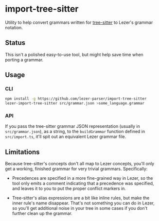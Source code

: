 # import-tree-sitter

Utility to help convert grammars written for [tree-sitter](https://tree-sitter.github.io/) to Lezer's grammar notation.

## Status

This isn't a polished easy-to-use tool, but might help save time when porting a grammar.

## Usage

### CLI

```sh
npm install -g https://github.com/lezer-parser/import-tree-sitter
lezer-import-tree-sitter src/grammar.json >some_language.grammar
```

### API

If you pass the tree-sitter grammar JSON representation (usually in `src/grammar.json`), as a string, to the `buildGrammar` function defined in `src/import.ts`, it'll spit out an equivalent Lezer grammar file.

## Limitations

Because tree-sitter's concepts don't all map to Lezer concepts, you'll only get a working, finished grammar for very trivial grammars. Specifically:

 - Precedences are specified in a more fine-grained way in Lezer, so the tool only emits a comment indicating that a precedence was specified, and leaves it to you to put the proper conflict markers in.

 - Tree-sitter's alias expressions are a bit like inline rules, but make the inner rule's name disappear. That's not something you can do in Lezer, so you'll get additional noise in your tree in some cases if you don't further clean up the grammar.
